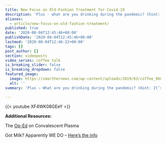 ```yaml
---
title: New Focus on Old-Fashion Treatment for Covid-19
description: 'Plus - what are you drinking during the pandemic? (hint: it''s not coffee)'
aliases:
  - article/new-focus-on-old-fashion-treatment/
published: true
date: '2020-08-04T12:45:46+00:00'
publishDate: '2020-08-04T12:45:46+00:00'
lastmod: '2020-08-04T12:46:32+00:00'
tags: []
post_author: []
section: videoposts
video_series: coffee talk
is_breaking_slider: false
is_breaking_dropdown: false
featured_image:
  image: https://smarthernews.com/wp-content/uploads/2019/03/coffee_960.jpg
  alt: ''
summary: 'Plus – What are you drinking during the pandemic? (Hint: It’s not coffee)'

---
```

{{< youtube XF4WK08GEeY >}}

**Additional Resources:**

The [Op-Ed](https://smarthernews.com/article/four-former-fda-commissioners-advocating-for-better-studies-on-convalescent-plasma-therapy/) on Convalescent Plasma

Got Milk? Apparently WE DO – [Here’s the info](https://smarthernews.com/article/yin-woon-rani-ceo-of-milkpep-on-the-exceptional-rise-in-milk-sales-in-america-during-the-covid-19-pandemic/)
